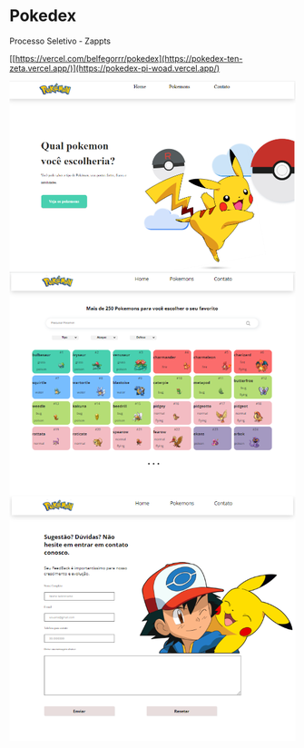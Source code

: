 # Pokedex
Processo Seletivo - Zappts

[[https://vercel.com/belfegorrr/pokedex](https://pokedex-ten-zeta.vercel.app/)](https://pokedex-pi-woad.vercel.app/)

![Home](https://github.com/Belfegorrr/Pokedex/blob/main/pokedexhome.png)
![ConsumirAPI](https://github.com/Belfegorrr/Pokedex/blob/main/ConsumirAPI.png)
![Contato](https://github.com/Belfegorrr/Pokedex/blob/main/Contato.png)
